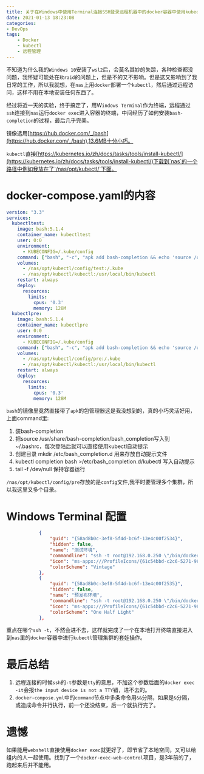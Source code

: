 ```yaml
---
title: 关于在Windows中使用Terminal连接SSH登录远程机器中的docker容器中使用kubectl管理集群的那些事
date: 2021-01-13 18:23:08
categories:
- DevOps
tags:
    - Docker
    - kubectl
    - 远程管理
---
```


不知道为什么我的`Windows 10`安装了`wsl2`后，会莫名其妙的失踪，各种检查都没问题，我怀疑可能处在`软raid`的问题上，但是不的又不影响。但是这又影响到了我日常的工作，所以我就想，在`nas`上用`docker`部署一个`kubectl`，然后通过远程访问，这样不用在本地安装任何东西了。

经过将近一天的实验，终于搞定了，用W`indows Terminal`作为终端，远程通过`ssh`连接到`nas`运行`docker exec`进入容器的终端，中间经历了如何安装`bash-completion`的过程，最后几乎完美。

镜像选用[https://hub.docker.com/_/bash](https://hub.docker.com/_/bash),13.6MB十分小巧。

`kubectl`直接[https://kubernetes.io/zh/docs/tasks/tools/install-kubectl/](https://kubernetes.io/zh/docs/tasks/tools/install-kubectl/)下载到`nas`的一个路径中例如我放在了`/nas/opt/kubectl/`下面。

# docker-compose.yaml的内容

```yml
version: "3.3"
services:
  kubectltest:
    image: bash:5.1.4
    container_name: kubectltest
    user: 0:0
    environment:
      - KUBECONFIG=/.kube/config
    command: ["bash", "-c", "apk add bash-completion && echo 'source /usr/share/bash-completion/bash_completion'> ~/.bashrc && mkdir /etc/bash_completion.d && kubectl completion bash >/etc/bash_completion.d/kubectl && tail -f /dev/null"]
    volumes:
      - /nas/opt/kubectl/config/test:/.kube
      - /nas/opt/kubectl/kubectl:/usr/local/bin/kubectl
    restart: always
    deploy:
      resources:
        limits:
          cpus: '0.3'
          memory: 128M
  kubectlpre:
    image: bash:5.1.4
    container_name: kubectlpre
    user: 0:0
    environment:
      - KUBECONFIG=/.kube/config
    command: ["bash", "-c", "apk add bash-completion && echo 'source /usr/share/bash-completion/bash_completion'> ~/.bashrc && mkdir /etc/bash_completion.d && kubectl completion bash >/etc/bash_completion.d/kubectl && tail -f /dev/null"]
    volumes:
      - /nas/opt/kubectl/config/pre:/.kube
      - /nas/opt/kubectl/kubectl:/usr/local/bin/kubectl
    restart: always
    deploy:
      resources:
        limits:
          cpus: '0.3'
          memory: 128M
```

`bash`的镜像里竟然直接带了`apk`的包管理器这是我没想到的，真的小巧灵活好用，上面command里:

1. 装bash-completion
1. 把source /usr/share/bash-completion/bash_completion写入到 ~/.bashrc，每次登陆后就可以直接使用kubectl自动提示
1. 创建目录 mkdir /etc/bash_completion.d 用来存放自动提示文件
1. kubectl completion bash >/etc/bash_completion.d/kubectl 写入自动提示
1. tail -f /dev/null 保持容器运行


`/nas/opt/kubectl/config/pre`存放的是`config`文件,我平时要管理多个集群，所以我这里又多个目录。

# Windows Terminal 配置

``` json
            {
                "guid": "{58ad8b0c-3ef8-5f4d-bc6f-13e4c00f2534}",
                "hidden": false,
                "name": "测试环境",
                "commandline": "ssh -t root@192.168.0.250 \"/bin/docker exec -it kubectltest bash\"",
                "icon": "ms-appx:///ProfileIcons/{61c54bbd-c2c6-5271-96e7-009a87ff44bf}.png",
                "colorScheme": "Vintage"
            },
            {
                "guid": "{58ad8b0c-3ef8-5f4d-bc6f-13e4c00f2535}",
                "hidden": false,
                "name": "预发布环境",
                "commandline": "ssh -t root@192.168.0.250 \"/bin/docker exec -it kubectlpre bash\"",
                "icon": "ms-appx:///ProfileIcons/{61c54bbd-c2c6-5271-96e7-009a87ff44bf}.png",
                "colorScheme": "One Half Light"
            },
```

重点在哪个`ssh -t`，不然会进不去，这样就完成了一个在本地打开终端直接进入到`nas`里的`docker`容器中进行`kubectl`管理集群的套娃操作。

# 最后总结

1. 远程连接的时候`ssh`的`-t`参数是`tty`的意思，不加这个参数后面的`docker exec -it`会报`the input device is not a TTY`错，进不去的。
1. `docker-compose.yml`中的`command`节点中多条命令用`&&`分隔，如果是`&`分隔，或造成命令并行执行，前一个还没结束，后一个就执行完了。

# 遗憾

如果能用`webshell`直接使用`docker exec`就更好了，即节省了本地空间，又可以给组内的人一起使用。找到了一个`docker-exec-web-control`项目，是3年前的了，跑起来后并不能用。